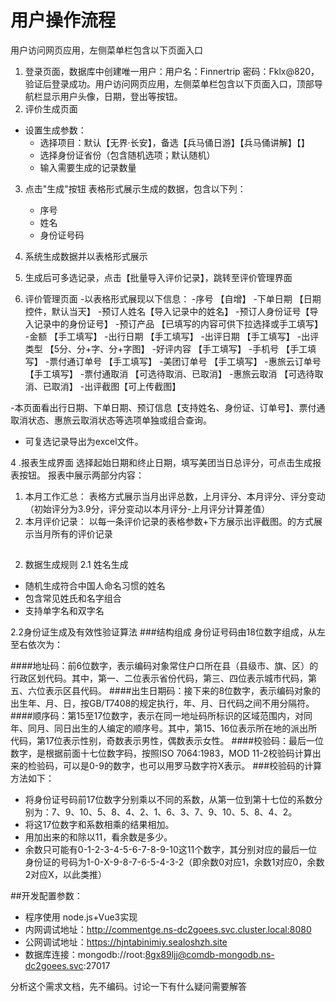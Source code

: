 #  用户操作流程
用户访问网页应用，左侧菜单栏包含以下页面入口
1. 登录页面，数据库中创建唯一用户：用户名：Finnertrip 密码：Fklx@820，验证后登录成功。用户访问网页应用，左侧菜单栏包含以下页面入口，顶部导航栏显示用户头像，日期，登出等按钮。
2. 评价生成页面 
- 设置生成参数：
   - 选择项目：默认【无界·长安】，备选【兵马俑日游】【兵马俑讲解】【】
   - 选择身份证省份（包含随机选项；默认随机）
   - 输入需要生成的记录数量
3. 点击"生成"按钮
 表格形式展示生成的数据，包含以下列：
    - 序号
    - 姓名
    - 身份证号码
4. 系统生成数据并以表格形式展示
5. 生成后可多选记录，点击【批量导入评价记录】，跳转至评价管理界面

3. 评价管理页面
-以表格形式展现以下信息：
 -序号  【自增】
 -下单日期  【日期控件，默认当天】
 -预订人姓名【导入记录中的姓名】
 -预订人身份证号【导入记录中的身份证号】 
 -预订产品  【已填写的内容可供下拉选择或手工填写】
 -金额  【手工填写】
 -出行日期  【手工填写】
 -出评日期  【手工填写】
 -出评类型  【5分、分+字、分+字图】
 -好评内容  【手工填写】
 -手机号 【手工填写】
 -票付通订单号  【手工填写】
 -美团订单号 【手工填写】
 -惠旅云订单号  【手工填写】
 -票付通取消 【可选待取消、已取消】
 -惠旅云取消 【可选待取消、已取消】
 -出评截图【可上传截图】

-本页面看出行日期、下单日期、预订信息【支持姓名、身份证、订单号】、票付通取消状态、惠旅云取消状态等选项单独或组合查询。
- 可复选记录导出为excel文件。

4 .报表生成界面
选择起始日期和终止日期，填写美团当日总评分，可点击生成报表按钮。
报表中展示两部分内容：
1. 本月工作汇总：
表格方式展示当月出评总数，上月评分、本月评分、评分变动（初始评分为3.9分，评分变动以本月评分-上月评分计算差值）
2. 本月评价记录：
以每一条评价记录的表格参数+下方展示出评截图。的方式展示当月所有的评价记录







## 
2. 数据生成规则 
2.1 姓名生成
- 随机生成符合中国人命名习惯的姓名
- 包含常见姓氏和名字组合
- 支持单字名和双字名 

2.2身份证生成及有效性验证算法
###结构组成
身份证号码由18位数字组成，从左至右依次为：

####地址码：前6位数字，表示编码对象常住户口所在县（县级市、旗、区）的行政区划代码。其中，第一、二位表示省份代码，第三、四位表示城市代码，第五、六位表示区县代码。
####出生日期码：接下来的8位数字，表示编码对象的出生年、月、日，按GB/T7408的规定执行，年、月、日代码之间不用分隔符。
####顺序码：第15至17位数字，表示在同一地址码所标识的区域范围内，对同年、同月、同日出生的人编定的顺序号。其中，第15、16位表示所在地的派出所代码，第17位表示性别，奇数表示男性，偶数表示女性。
####校验码：最后一位数字，是根据前面十七位数字码，按照ISO 7064:1983，MOD 11-2校验码计算出来的检验码，可以是0-9的数字，也可以用罗马数字符X表示。
###校验码的计算方法如下：

- 将身份证号码前17位数字分别乘以不同的系数，从第一位到第十七位的系数分别为：7、9、10、5、8、4、2、1、6、3、7、9、10、5、8、4、2。
- 将这17位数字和系数相乘的结果相加。
- 用加出来的和除以11，看余数是多少。
- 余数只可能有0-1-2-3-4-5-6-7-8-9-10这11个数字，其分别对应的最后一位身份证的号码为1-0-X-9-8-7-6-5-4-3-2（即余数0对应1，余数1对应0，余数2对应X，以此类推）


##开发配置参数：
- 程序使用 node.js+Vue3实现
- 内网调试地址：http://commentge.ns-dc2goees.svc.cluster.local:8080
- 公网调试地址：https://hjntabinimiy.sealoshzh.site
- 数据库连接：mongodb://root:8gx89ljj@comdb-mongodb.ns-dc2goees.svc:27017

分析这个需求文档，先不编码。讨论一下有什么疑问需要解答